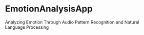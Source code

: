 # EmotionAnalysisApp
Analyzing Emotion  Through Audio Pattern Recognition and Natural Language Processing
